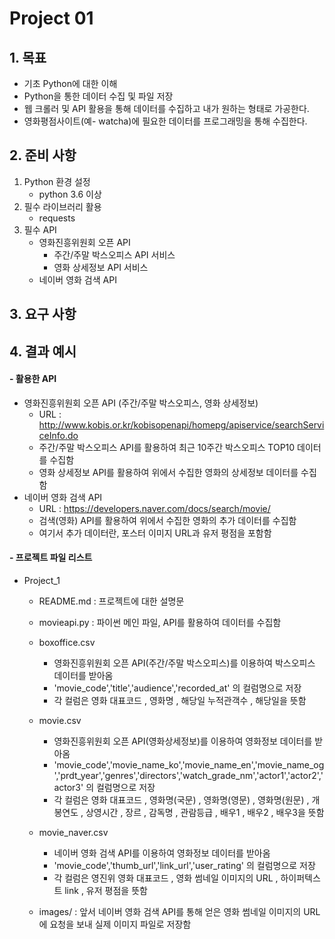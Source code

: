 # Project 01

## 1. 목표
- 기초 Python에 대한 이해
- Python을 통한 데이터 수집 및 파일 저장
- 웹 크롤러 및 API 활용을 통해 데이터를 수집하고 내가 원하는 형태로 가공한다.
- 영화평점사이트(예- watcha)에 필요한 데이터를 프로그래밍을 통해 수집한다.

## 2. 준비 사항
1. Python 환경 설정
    - python 3.6 이상
2. 필수 라이브러리 활용
    - requests
3. 필수 API
    - 영화진흥위원회 오픈 API
        - 주간/주말 박스오피스 API 서비스
        - 영화 상세정보 API 서비스
    - 네이버 영화 검색 API

## 3. 요구 사항

## 4. 결과 예시

#### - 활용한 API
- 영화진흥위원회 오픈 API (주간/주말 박스오피스, 영화 상세정보)
	- URL : http://www.kobis.or.kr/kobisopenapi/homepg/apiservice/searchServiceInfo.do
	- 주간/주말 박스오피스 API를 활용하여 최근 10주간 박스오피스 TOP10 데이터를 수집함
	- 영화 상세정보 API를 활용하여 위에서 수집한 영화의 상세정보 데이터를 수집함
- 네이버 영화 검색 API
	- URL : https://developers.naver.com/docs/search/movie/
	- 검색(영화) API를 활용하여 위에서 수집한 영화의 추가 데이터를 수집함
	- 여기서 추가 데이터란, 포스터 이미지 URL과 유저 평점을 포함함


#### - 프로젝트 파일 리스트
- Project_1
    - README.md : 프로젝트에 대한 설명문

    - movieapi.py : 파이썬 메인 파일, API를 활용하여 데이터를 수집함

    - boxoffice.csv
        - 영화진흥위원회 오픈 API(주간/주말 박스오피스)를 이용하여 박스오피스 데이터를 받아옴
        - 'movie_code','title','audience','recorded_at' 의 컬럼명으로 저장
        - 각 컬럼은 영화 대표코드 , 영화명 , 해당일 누적관객수 , 해당일을 뜻함

    - movie.csv
        - 영화진흥위원회 오픈 API(영화상세정보)를 이용하여 영화정보 데이터를 받아옴
        - 'movie_code','movie_name_ko','movie_name_en','movie_name_og','prdt_year','genres','directors','watch_grade_nm','actor1','actor2','actor3' 의 컬럼명으로 저장
        - 각 컬럼은 영화 대표코드 , 영화명(국문) , 영화명(영문) , 영화명(원문) , 개봉연도 , 상영시간 , 장르 , 감독명 , 관람등급 , 배우1 , 배우2 , 배우3을 뜻함

    - movie_naver.csv
        - 네이버 영화 검색 API를 이용하여 영화정보 데이터를 받아옴
        - 'movie_code','thumb_url','link_url','user_rating' 의 컬럼명으로 저장
        - 각 컬럼은 영진위 영화 대표코드 , 영화 썸네일 이미지의 URL , 하이퍼텍스트 link , 유저 평점을 뜻함

    - images/ : 앞서 네이버 영화 검색 API를 통해 얻은 영화 썸네일 이미지의 URL에 요청을 보내 실제 이미지 파일로 저장함